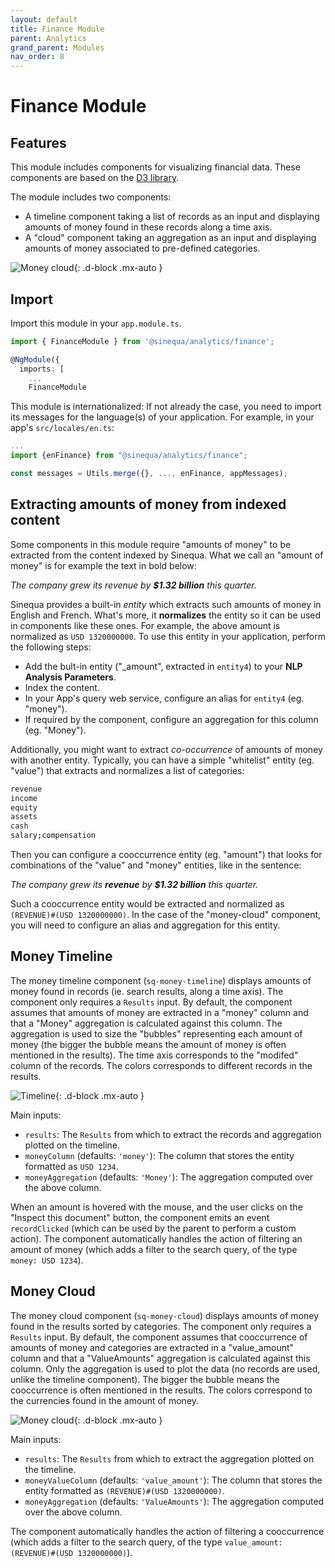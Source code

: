 ```yaml
---
layout: default
title: Finance Module
parent: Analytics
grand_parent: Modules
nav_order: 8
---
```


# Finance Module

## Features

This module includes components for visualizing financial data. These components are based on the [D3 library](https://d3js.org/).

The module includes two components:

- A timeline component taking a list of records as an input and displaying amounts of money found in these records along a time axis.
- A "cloud" component taking an aggregation as an input and displaying amounts of money associated to pre-defined categories.

![Money cloud]({{site.baseurl}}assets/modules/finance/money-cloud.png){: .d-block .mx-auto }

## Import

Import this module in your `app.module.ts`.

```ts
import { FinanceModule } from '@sinequa/analytics/finance';

@NgModule({
  imports: [
    ...
    FinanceModule
```

This module is internationalized: If not already the case, you need to import its messages for the language(s) of your application. For example, in your app's `src/locales/en.ts`:

```ts
...
import {enFinance} from "@sinequa/analytics/finance";

const messages = Utils.merge({}, ..., enFinance, appMessages);
```

## Extracting amounts of money from indexed content

Some components in this module require "amounts of money" to be extracted from the content indexed by Sinequa. What we call an "amount of money" is for example the text in bold below:

_The company grew its revenue by **$1.32 billion** this quarter._

Sinequa provides a built-in _entity_ which extracts such amounts of money in English and French. What's more, it **normalizes** the entity so it can be used in components like these ones. For example, the above amount is normalized as `USD 1320000000`. To use this entity in your application, perform the following steps:

- Add the bult-in entity ("_amount", extracted in `entity4`) to your **NLP Analysis Parameters**.
- Index the content.
- In your App's query web service, configure an alias for `entity4` (eg. "money").
- If required by the component, configure an aggregation for this column (eg. "Money").

Additionally, you might want to extract _co-occurrence_ of amounts of money with another entity. Typically, you can have a simple "whitelist" entity (eg. "value") that extracts and normalizes a list of categories:

```bash
revenue
income
equity
assets
cash
salary;compensation
```

Then you can configure a cooccurrence entity (eg. "amount") that looks for combinations of the "value" and "money" entities, like in the sentence:

_The company grew its **revenue** by **$1.32 billion** this quarter._

Such a cooccurrence entity would be extracted and normalized as `(REVENUE)#(USD 1320000000)`. In the case of the "money-cloud" component, you will need to configure an alias and aggregation for this entity.

## Money Timeline

<!-- <doc-money-timeline></doc-money-timeline> -->

The money timeline component (`sq-money-timeline`) displays amounts of money found in records (ie. search results, along a time axis). The component only requires a `Results` input. By default, the component assumes that amounts of money are extracted in a "money" column and that a "Money" aggregation is calculated against this column. The aggregation is used to size the "bubbles" representing each amount of money (the bigger the bubble means the amount of money is often mentioned in the results). The time axis corresponds to the "modifed" column of the records. The colors corresponds to different records in the results.

![Timeline]({{site.baseurl}}assets/modules/finance/money-timeline.png){: .d-block .mx-auto }

Main inputs:

- `results`: The `Results` from which to extract the records and aggregation plotted on the timeline.
- `moneyColumn` (defaults: `'money'`): The column that stores the entity formatted as `USD 1234`.
- `moneyAggregation` (defaults: `'Money'`): The aggregation computed over the above column.

When an amount is hovered with the mouse, and the user clicks on the "Inspect this document" button, the component emits an event `recordClicked` (which can be used by the parent to perform a custom action). The component automatically handles the action of filtering an amount of money (which adds a filter to the search query, of the type `money: USD 1234`).

## Money Cloud

<!-- <doc-money-cloud></doc-money-cloud> -->

The money cloud component (`sq-money-cloud`) displays amounts of money found in the results sorted by categories. The component only requires a `Results` input. By default, the component assumes that cooccurrence of amounts of money and categories are extracted in a "value_amount" column and that a "ValueAmounts" aggregation is calculated against this column. Only the aggregation is used to plot the data (no records are used, unlike the timeline component). The bigger the bubble means the cooccurrence is often mentioned in the results. The colors correspond to the currencies found in the amount of money.

![Money cloud]({{site.baseurl}}assets/modules/finance/money-cloud.png){: .d-block .mx-auto }

Main inputs:

- `results`: The `Results` from which to extract the aggregation plotted on the timeline.
- `moneyValueColumn` (defaults: `'value_amount'`): The column that stores the entity formatted as `(REVENUE)#(USD 1320000000)`.
- `moneyAggregation` (defaults: `'ValueAmounts'`): The aggregation computed over the above column.

The component automatically handles the action of filtering a cooccurrence (which adds a filter to the search query, of the type `value_amount: (REVENUE)#(USD 1320000000)`).
